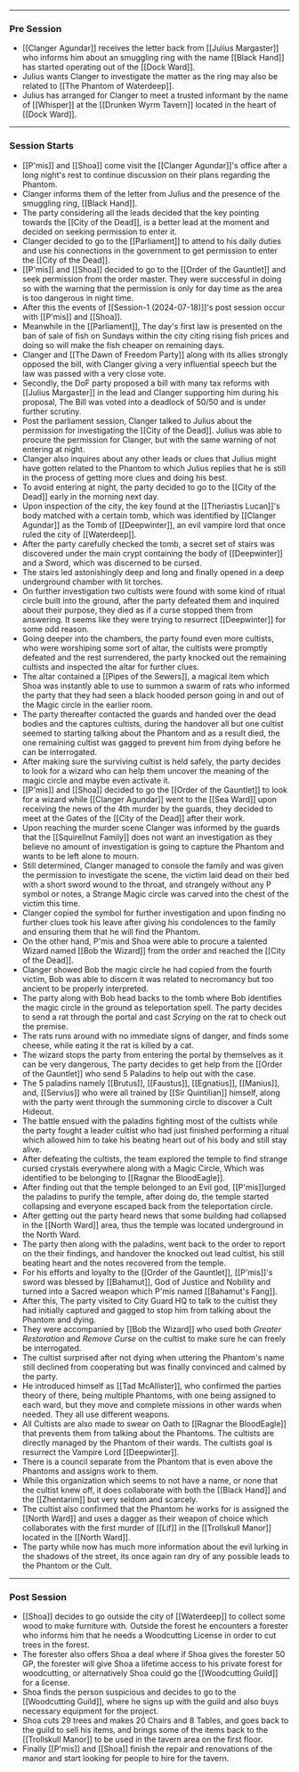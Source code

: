 ___
### Pre Session

- [[Clanger Agundar]] receives the letter back from [[Julius Margaster]] who informs him about an smuggling ring with the name [[Black Hand]] has started operating out of the [[Dock Ward]].
- Julius wants Clanger to investigate the matter as the ring may also be related to [[The Phantom of Waterdeep]].
- Julius has arranged for Clanger to meet a trusted informant by the name of [[Whisper]] at the [[Drunken Wyrm Tavern]] located in the heart of [[Dock Ward]].
___
### Session Starts

- [[P'mis]] and [[Shoa]] come visit the [[Clanger Agundar]]'s office after a long night's rest to continue discussion on their plans regarding the Phantom.
- Clanger informs them of the letter from Julius and the presence of the smuggling ring, [[Black Hand]].
- The party considering all the leads decided that the key pointing towards the [[City of the Dead]], is a better lead at the moment and decided on seeking permission to enter it.
- Clanger decided to go to the [[Parliament]] to attend to his daily duties and use his connections in the government to get permission to enter the [[City of the Dead]].
- [[P'mis]] and [[Shoa]] decided to go to the [[Order of the Gauntlet]] and seek permission from the order master. They were successful in doing so with the warning that the permission is only for day time as the area is too dangerous in night time.
- After this the events of [[Session-1 (2024-07-18)]]'s post session occur with [[P'mis]] and [[Shoa]].
- Meanwhile in the [[Parliament]], The day's first law is presented on the ban of sale of fish on Sundays within the city citing rising fish prices and doing so will make the fish cheaper on remaining days.
- Clanger and [[The Dawn of Freedom Party]] along with its allies strongly opposed the bill, with Clanger giving a very influential speech but the law was passed with a very close vote.
- Secondly, the DoF party proposed a bill with many tax reforms with [[Julius Margaster]] in the lead and Clanger supporting him during his proposal, The Bill was voted into a deadlock of 50/50 and is under further scrutiny.
- Post the parliament session, Clanger talked to Julius about the permission for investigating the [[City of the Dead]]. Julius was able to procure the permission for Clanger, but with the same warning of not entering at night.
- Clanger also inquires about any other leads or clues that Julius might have gotten related to the Phantom to which Julius replies that he is still in the process of getting more clues and doing his best.
- To avoid entering at night, the party decided to go to the [[City of the Dead]] early in the morning next day.
- Upon inspection of the city, the key found at the [[Theriastis Lucan]]'s body matched with a certain tomb, which was identified by [[Clanger Agundar]] as the Tomb of [[Deepwinter]], an evil vampire lord that once ruled the city of [[Waterdeep]].
- After the party carefully checked the tomb, a secret set of stairs was discovered under the main crypt containing the body of [[Deepwinter]] and a Sword, which was discerned to be cursed.
- The stairs led astonishingly deep and long and finally opened in a deep underground chamber with lit torches.
- On further investigation two cultists were found with some kind of ritual circle built into the ground, after the party defeated them and inquired about their purpose, they died as if a curse stopped them from answering. It seems like they were trying to resurrect [[Deepwinter]] for some odd reason.
- Going deeper into the chambers, the party found even more cultists, who were worshiping some sort of altar, the cultists were promptly defeated and the rest surrendered, the party knocked out the remaining cultists and inspected the altar for further clues.
- The altar contained a [[Pipes of the Sewers]], a magical item which Shoa was instantly able to use to summon a swarm of rats who informed the party that they had seen a black hooded person going in and out of the Magic circle in the earlier room.
- The party thereafter contacted the guards and handed over the dead bodies and the captures cultists, during the handover all but one cultist seemed to starting talking about the Phantom and as a result died, the one remaining cultist was gagged to prevent him from dying before he can be interrogated.
- After making sure the surviving cultist is held safely, the party decides to look for a wizard who can help them uncover the meaning of the magic circle and maybe even activate it.
- [[P'mis]] and [[Shoa]] decided to go the [[Order of the Gauntlet]] to look for a wizard while [[Clanger Agundar]] went to the [[Sea Ward]] upon receiving the news of the 4th murder by the guards, they decided to meet at the Gates of the [[City of the Dead]] after their work.
- Upon reaching the murder scene Clanger was informed by the guards that the [[Squirellnut Family]] does not want an investigation as they believe no amount of investigation is going to capture the Phantom and wants to be left alone to mourn.
- Still determined, Clanger managed to console the family and was given the permission to investigate the scene, the victim laid dead on their bed with a short sword wound to the throat, and strangely without any P symbol or notes, a Strange Magic circle was carved into the chest of the victim this time.
- Clanger copied the symbol for further investigation and upon finding no further clues took his leave after giving his condolences to the family and ensuring them that he will find the Phantom.
- On the other hand, P'mis and Shoa were able to procure a talented Wizard named [[Bob the Wizard]] from the order and reached the [[City of the Dead]].
- Clanger showed Bob the magic circle he had copied from the fourth victim, Bob was able to discern it was related to necromancy but too ancient to be properly interpreted.
- The party along with Bob head backs to the tomb where Bob identifies the magic circle in the ground as teleportation spell. The party decides to send a rat through the portal and cast *Scrying* on the rat to check out the premise.
- The rats runs around with no immediate signs of danger, and finds some cheese, while eating it the rat is killed by a cat.
- The wizard stops the party from entering the portal by themselves as it can be very dangerous, The party decides to get help from the  [[Order of the Gauntlet]] who send 5 Paladins to help out with the case.
- The 5 paladins namely [[Brutus]], [[Faustus]], [[Egnatius]], [[Manius]], and, [[Servius]] who were all trained by [[Sir Quintilian]] himself, along with the party went through the summoning circle to discover a Cult Hideout.
- The battle ensued with the paladins fighting most of the cultists while the party fought a leader cultist who had just finished performing a ritual which allowed him to take his beating heart out of his body and still stay alive.
- After defeating the cultists, the team explored the temple to find strange cursed crystals everywhere along with a Magic Circle, Which was identified to be belonging to [[Ragnar the BloodEagle]].
- After finding out that the temple belonged to an Evil god, [[P'mis]]urged the paladins to purify the temple, after doing do, the temple started collapsing and everyone escaped back from the teleportation circle.
- After getting out the party heard news that some building had collapsed in the [[North Ward]] area, thus the temple was located underground in the North Ward.
- The party then along with the paladins, went back to the order to report on the their findings, and handover the knocked out lead cultist, his still beating heart and the notes recovered from the temple.
- For his efforts and loyalty to the [[Order of the Gauntlet]], [[P'mis]]'s sword was blessed by [[Bahamut]], God of Justice and Nobility and turned into a Sacred weapon which P'mis named [[Bahamut's Fang]].
- After this, The party visited to City Guard HQ to talk to the cultist they had initially captured and gagged to stop him from talking about the Phantom and dying.
- They were accompanied by [[Bob the Wizard]] who used both *Greater Restoration* and *Remove Curse* on the cultist to make sure he can freely be interrogated.
- The cultist surprised after not dying when uttering the Phantom's name still declined from cooperating but was finally convinced and calmed by the party.
- He introduced himself as [[Tad McAllister]], who confirmed the parties theory of there, being multiple Phantoms, with one being assigned to each ward, but they move and complete missions in other wards when needed. They all use different weapons.
- All Cultists are also made to swear on Oath to [[Ragnar the BloodEagle]] that prevents them from talking about the Phantoms. The cultists are directly managed by the Phantom of their wards. The cultists goal is resurrect the Vampire Lord [[Deepwinter]].
- There is a council separate from the Phantom that is even above the Phantoms and assigns work to them.
- While this organization which seems to not have a name, or none that the cultist knew off, it does collaborate with both the [[Black Hand]] and the [[Zhentarim]] but very seldom and scarcely.
- The cultist also confirmed that the Phantom he works for is assigned the [[North Ward]] and uses a dagger as their weapon of choice which collaborates with the first murder of [[Lif]] in the [[Trollskull Manor]] located in the [[North Ward]].
- The party while now has much more information about the evil lurking in the shadows of the street, its once again ran dry of any possible leads to the Phantom or the Cult.
---
### Post Session

- [[Shoa]] decides to go outside the city of [[Waterdeep]] to collect some wood to make furniture with. Outside the forest he encounters a forester who informs him that he needs a Woodcutting License in order to cut trees in the forest.
- The forester also offers Shoa a deal where if Shoa gives the forester 50 GP, the forester will give Shoa a lifetime access to his private forest for woodcutting, or alternatively Shoa could go the [[Woodcutting Guild]] for a license.
- Shoa finds the person suspicious and decides to go to the [[Woodcutting Guild]], where he signs up with the guild and also buys necessary equipment for the project.
- Shoa cuts 29 trees and makes 20 Chairs and 8 Tables, and goes back to the guild to sell his items, and brings some of the items back to the [[Trollskull Manor]] to be used in the tavern area on the first floor.
- Finally [[P'mis]] and [[Shoa]] finish the repair and renovations of the manor and start looking for people to hire for the tavern.
